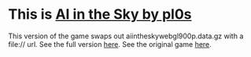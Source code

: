 <h1>This is <a href="https://pl0s.itch.io/ai-in-the-sky" target="_blank">AI in the Sky by pl0s</a></h1>
This version of the game swaps out aiintheskywebgl900p.data.gz with a file:// url. See the full version <a href="https://replit.com/@gamespotreplit/AI-In-The-Sky?v=1" target="_blank">here</a>. See the original game <a href="https://html-classic.itch.zone/html/4373321/aiintheskywebgl900p/index.html" target="_blank">here</a>.
